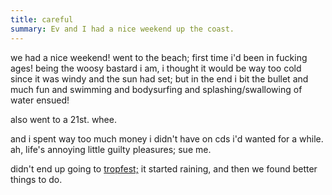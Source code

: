```yaml
---
title: careful
summary: Ev and I had a nice weekend up the coast.
---
```


we had a nice weekend! went to the beach; first time i'd been in fucking ages! being the woosy bastard i am, i thought it would be way too cold since it was windy and the sun had set; but in the end i bit the bullet and much fun and swimming and bodysurfing and splashing/swallowing of water ensued!

also went to a 21st. whee.

and i spent way too much money i didn't have on cds i'd wanted for a while. ah, life's annoying little guilty pleasures; sue me.

didn't end up going to [tropfest;](http://www.tropfest.com.au/) it started raining, and then we found better things to do.